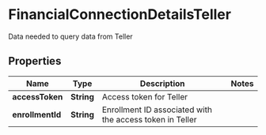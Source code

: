 

# FinancialConnectionDetailsTeller

Data needed to query data from Teller

## Properties

| Name | Type | Description | Notes |
|------------ | ------------- | ------------- | -------------|
|**accessToken** | **String** | Access token for Teller |  |
|**enrollmentId** | **String** | Enrollment ID associated with the access token in Teller |  |



